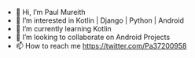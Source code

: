 - 👋 Hi, I’m Paul Mureith
- 👀 I’m interested in Kotlin | Django | Python | Android
- 🌱 I’m currently learning Kotlin
- 💞️ I’m looking to collaborate on Android Projects
- 📫 How to reach me https://twitter.com/Pa37200958

<!---
Ulopa94/Ulopa94 is a ✨ special ✨ repository because its `README.md` (this file) appears on your GitHub profile.
You can click the Preview link to take a look at your changes.
--->
